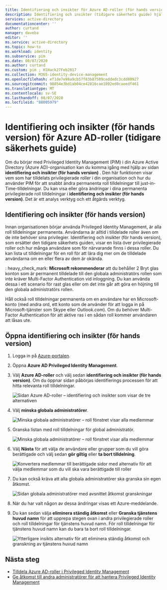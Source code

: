 ```yaml
---
title: Identifiering och insikter för Azure AD-roller (för hands version) i Privileged Identity Management tidigare säkerhets guide – Azure Active Directory
description: Identifiering och insikter (tidigare säkerhets guide) hjälper dig att konvertera permanenta Azure AD-roll tilldelningar till just-in-Time-tilldelningar med Privileged Identity Management.
services: active-directory
documentationcenter: ''
author: curtand
manager: daveba
editor: ''
ms.service: active-directory
ms.topic: how-to
ms.workload: identity
ms.subservice: pim
ms.date: 08/07/2020
ms.author: curtand
ms.custom: pim ; H1Hack27Feb2017
ms.collection: M365-identity-device-management
ms.openlocfilehash: ef1de7e98a9cb57f83b87589ceddedc3cdd80927
ms.sourcegitcommit: 98854e3bd1ab04ce42816cae1892ed0caeedf461
ms.translationtype: MT
ms.contentlocale: sv-SE
ms.lasthandoff: 08/07/2020
ms.locfileid: "88005979"
---
```

# <a name="discovery-and-insights-preview-for-azure-ad-roles-formerly-security-wizard"></a>Identifiering och insikter (för hands version) för Azure AD-roller (tidigare säkerhets guide)

Om du börjar med Privileged Identity Management (PIM) i din Azure Active Directory (Azure AD)-organisation kan du komma igång med hjälp av sidan **identifiering och insikter (för hands version)** . Den här funktionen visar vem som har tilldelats privilegierade roller i din organisation och hur du använder PIM för att snabbt ändra permanenta roll tilldelningar till just-in-Time-tilldelningar. Du kan visa eller göra ändringar i dina permanenta privilegierade roll tilldelningar i **identifiering och insikter (för hands version)**. Det är ett analys verktyg och ett åtgärds verktyg.

## <a name="discovery-and-insights-preview"></a>Identifiering och insikter (för hands version)

Innan organisationen börjar använda Privileged Identity Management, är alla roll tilldelningar permanenta. Användarna är alltid i tilldelade roller även om de inte behöver sina privilegier. Identifiering och insikter (för hands version), som ersätter den tidigare säkerhets guiden, visar en lista över privilegierade roller och hur många användare som för närvarande finns i dessa roller. Du kan lista ut tilldelningar för en roll för att lära dig mer om de tilldelade användarna om en eller flera av dem är okända.

: heavy_check_mark: **Microsoft rekommenderar** att du behåller 2 Bryt glas konton som är permanent tilldelade till den globala administratörs rollen som inte kräver Multi-Factor Authentication vid inloggning. Du kan använda dessa i ett scenario för rast glas eller om det inte går att göra en höjning till den globala administratörs rollen.

Håll också roll tilldelningar permanenta om en användare har en Microsoft-konto (med andra ord, ett konto som de använder för att logga in på Microsoft-tjänster som Skype eller Outlook.com). Om du behöver Multi-Factor Authentication för att aktive ras i en sådan roll kommer användaren att låsas ute.

## <a name="open-discovery-and-insights-preview"></a>Öppna identifiering och insikter (för hands version)

1. Logga in på [Azure-portalen](https://portal.azure.com/).

1. Öppna **Azure AD Privileged Identity Management**.

1. Välj **Azure AD-roller** och välj sedan **identifiering och insikter (för hands version)**. Om du öppnar sidan påbörjas identifierings processen för att hitta relevanta roll tilldelningar.

    ![Sidan Azure AD-roller – identifiering och insikter som visar de tre alternativen](./media/pim-security-wizard/new-preview-link.png)

1. Välj **minska globala administratörer**.

    ![Minska globala administratörer – roll fönstret visar alla medlemmar](./media/pim-security-wizard/new-preview-page.png)

1. Granska listan med roll tilldelningar för global administratör.

    ![Minska globala administratörer – roll fönstret visar alla medlemmar](./media/pim-security-wizard/new-global-administrator-list.png)

1. Välj **Nästa** för att välja de användare eller grupper som du vill göra berättigade och välj sedan **gör giltig** eller **ta bort tilldelning**.

    ![Konvertera medlemmar till berättigade sidor med alternativ för att välja medlemmar som du vill ska vara berättigade till roller](./media/pim-security-wizard/new-global-administrator-buttons.png)

1. Du kan också kräva att alla globala administratörer ska granska sin egen åtkomst.

    ![Sidan globala administratörer med avsnittet åtkomst granskningar](./media/pim-security-wizard/new-global-administrator-access-review.png)

1. När du har valt någon av dessa ändringar visas ett Azure-meddelande.

1. Du kan sedan välja **eliminera ständig åtkomst** eller **Granska tjänstens huvud namn** för att upprepa stegen ovan i andra privilegierade roller och roll tilldelningar för tjänstens huvud namn. För roll tilldelningar för tjänstens huvud namn kan du bara ta bort roll tilldelningar.

    ![Ytterligare insikts alternativ för att eliminera ständig åtkomst och granskning av tjänstens huvud namn ](./media/pim-security-wizard/new-preview-page-service-principals.png)

## <a name="next-steps"></a>Nästa steg

- [Tilldela Azure AD-roller i Privileged Identity Management](pim-how-to-add-role-to-user.md)
- [Ge åtkomst till andra administratörer för att hantera Privileged Identity Management](pim-how-to-give-access-to-pim.md)
